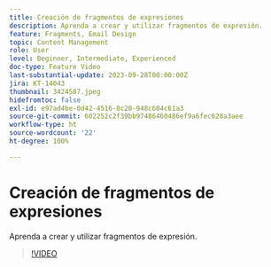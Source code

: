```yaml
---
title: Creación de fragmentos de expresiones
description: Aprenda a crear y utilizar fragmentos de expresión.
feature: Fragments, Email Design
topic: Content Management
role: User
level: Beginner, Intermediate, Experienced
doc-type: Feature Video
last-substantial-update: 2023-09-28T00:00:00Z
jira: KT-14043
thumbnail: 3424587.jpeg
hidefromtoc: false
exl-id: e97ad4be-0d42-4516-8c20-948c604c61a3
source-git-commit: 602252c2f39bb97486460486ef9a6fec628a3aee
workflow-type: ht
source-wordcount: '22'
ht-degree: 100%

---
```


# Creación de fragmentos de expresiones

Aprenda a crear y utilizar fragmentos de expresión.

>[!VIDEO](https://video.tv.adobe.com/v/3424587/?learn=on)
